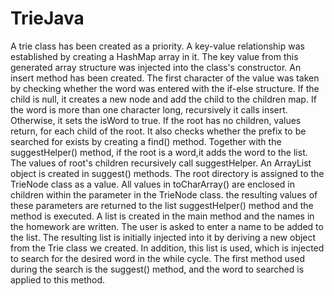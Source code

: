 # TrieJava
A trie class has been created as a priority. 
A key-value relationship was established by creating a HashMap array in it. 
The key value from this generated array structure was injected into the class's constructor. 
An insert method has been created. 
The first character of the value was taken by checking whether the word was entered with the if-else structure. 
If the child is null, it creates a new node and add the child to the children map. 
If the word is more than one character long, recursively it calls insert. 
Otherwise, it sets the isWord to true. 
If the root has no children, values return, for each child of the root. 
It also checks whether the prefix to be searched for exists by creating a find() method. 
Together with the suggestHelper() method, if the root is a word,it adds the word to the list. 
The values of root's children recursively call suggestHelper.
An ArrayList object is created in suggest() methods. 
The root directory is assigned to the TrieNode class as a value. 
All values in toCharArray() are enclosed in children within the parameter in the TrieNode class. 
the resulting values of these parameters are returned to the list suggestHelper() method and the method is executed. 
A list is created in the main method and the names in the homework are written. 
The user is asked to enter a name to be added to the list. 
The resulting list is initially injected into it by deriving a new object from the Trie class we created. 
In addition, this list is used, which is injected to search for the desired word in the while cycle. 
The first method used during the search is the suggest() method, and the word to searched is applied to this method.
